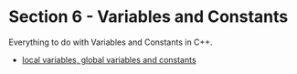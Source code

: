# Section 6 - Variables and Constants
Everything to do with Variables and Constants in C++.

- [local variables, global variables and constants](https://github.com/0xToast/Cplusplus/blob/main/Udemy/Section%206/variables.cpp)
